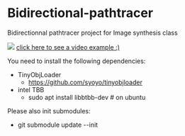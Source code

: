 # Bidirectional-pathtracer

Bidirectionnal pathtracer project for Image synthesis class


![](https://ibb.co/Pc29bCs)
[click here to see a video example :)](https://youtu.be/c81YWpwX9A4)

You need to install the following dependencies:

- TinyObjLoader
    - https://github.com/syoyo/tinyobjloader
- intel TBB
    - sudo apt install libbtbb-dev # on ubuntu

Please also init submodules:

- git submodule update --init




